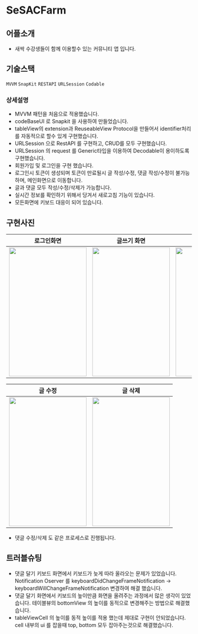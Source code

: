 # SeSACFarm
## 어플소개
- 새싹 수강생들이 함께 이용할수 있는 커뮤니티 앱 입니다.

## 기술스택
`MVVM` `SnapKit` `RESTAPI` `URLSession` `Codable`
### 상세설명
- MVVM 패턴을 처음으로 적용했습니다.
- codeBaseUI 로 Snapkit 을 사용하여 만들었습니다.
- tableView의 extension과 ReuseableView Protocol을 만들어서 identifier처리를 자동적으로 할수 있게 구현했습니다.
- URLSession 으로 RestAPI 를 구현하고, CRUD를 모두 구현했습니다.
- URLSession 의 request 를 Generic타입을 이용하여 Decodable이 용이하도록 구현했습니다.
- 회원가입 및 로그인을 구현 했습니다.
- 로그인시 토큰이 생성되며 토큰이 만료될시 글 작성/수정, 댓글 작성/수정이 불가능하며, 메인화면으로 이동합니다.
- 글과 댓글 모두 작성/수정/삭제가 가능합니다.
- 실시간 정보를 확인하기 위해서 당겨서 새로고침 기능이 있습니다.
- 모든화면에 키보드 대응이 되어 있습니다.

## 구현사진
|로그인화면|글쓰기 화면|댓글쓰기 화면|
|----|----|----|
|<img src="https://user-images.githubusercontent.com/89408824/156142401-3df19201-5bae-45e3-bb4e-6117bab390ee.png" width="210" height="350"/>|<img src="https://user-images.githubusercontent.com/89408824/156141920-dd31cf53-b848-4916-90eb-bc6e86fa7d3c.png" width="210" height="350"/>|<img src="https://user-images.githubusercontent.com/89408824/156141912-3386cc9f-eb53-48b9-b963-ed9b7010e993.png" width="210" height="350"/>

|글 수정|글 삭제|
|-----|----|
|<img src="https://user-images.githubusercontent.com/89408824/156129620-6ec49ee9-3cd4-431b-b22c-e649b18593eb.gif" width="210" height="350"/>| <img src="https://user-images.githubusercontent.com/89408824/156141604-43350097-d268-4937-8652-4bfc62a3c8bd.gif" width="210" height="350"/>|
- 댓글 수정/삭제 도 같은 프로세스로 진행됩니다.

## 트러블슈팅
- 댓글 달기 키보드 화면에서 키보드가 늦게 따라 올라오는 문제가 있었습니다. Notification Oserver 를 keyboardDidChangeFrameNotification -> keyboardWillChangeFrameNotification 변경하여 해결 했습니다.
- 댓글 달기 화면에서 키보드의 높이만큼 화면을 올려주는 과정에서 많은 생각이 있었습니다. 테이블뷰의 bottomView 의 높이를 동적으로 변경해주는 방법으로 해결했습니다.
- tableViewCell 의 높이를 동적 높이를 적용 했는데 제대로 구현이 안되었습니다. cell 내부의 ui 를 잡을때 top, bottom 모두 잡아주는것으로 해결했습니다.
